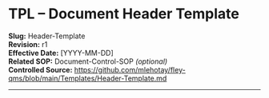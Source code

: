 # **TPL – Document Header Template**

**Slug:** Header-Template  
**Revision:** r1  
**Effective Date:** [YYYY-MM-DD]  
**Related SOP:** Document-Control-SOP _(optional)_  
**Controlled Source:** https://github.com/mlehotay/fley-qms/blob/main/Templates/Header-Template.md  

---
